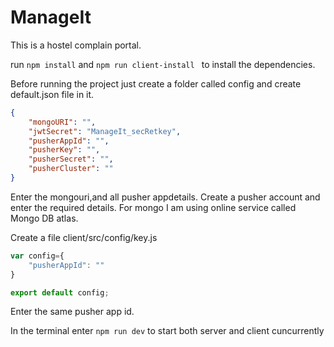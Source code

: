 # ManageIt
This is a hostel complain portal.

run ```npm install``` and ```npm run client-install ``` to install the dependencies.

Before running the project just create a folder called config and create default.json file in it. 

```json
{
    "mongoURI": "",
    "jwtSecret": "ManageIt_secRetkey",
    "pusherAppId": "",
    "pusherKey": "",
    "pusherSecret": "",
    "pusherCluster": ""
}
```

Enter the mongouri,and all pusher appdetails. Create a pusher account and enter the required details. For mongo I am using online service called Mongo DB atlas.


Create a file client/src/config/key.js

```javascript
var config={
    "pusherAppId": ""
}

export default config;
```

Enter the same pusher app id.

In the terminal enter ```npm run dev```  to start both server and client cuncurrently